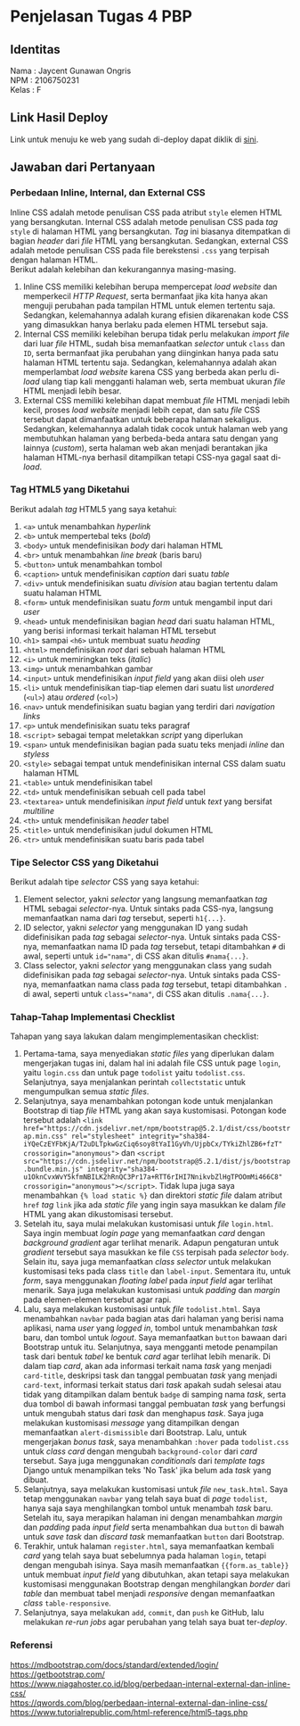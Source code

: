 # Penjelasan Tugas 4 PBP

## Identitas
Nama    : Jaycent Gunawan Ongris<br>
NPM     : 2106750231<br>
Kelas   : F

## Link Hasil Deploy
Link untuk menuju ke web yang sudah di-deploy dapat diklik di [sini](https://tugas-pbp-2.herokuapp.com/todolist/login/).

## Jawaban dari Pertanyaan
### Perbedaan Inline, Internal, dan External CSS
Inline CSS adalah metode penulisan CSS pada atribut `style` elemen HTML yang bersangkutan. Internal CSS adalah metode penulisan CSS pada *tag* `style` di halaman HTML yang bersangkutan. *Tag* ini biasanya ditempatkan di bagian *header* dari *file* HTML yang bersangkutan. Sedangkan, external CSS adalah metode penulisan CSS pada file berekstensi `.css` yang terpisah dengan halaman HTML.<br>
Berikut adalah kelebihan dan kekurangannya masing-masing.
1. Inline CSS memiliki kelebihan berupa mempercepat *load website* dan memperkecil *HTTP Request*, serta bermanfaat jika kita hanya akan menguji perubahan pada tampilan HTML untuk elemen tertentu saja. Sedangkan, kelemahannya adalah kurang efisien dikarenakan kode CSS yang dimasukkan hanya berlaku pada elemen HTML tersebut saja.
2. Internal CSS memiliki kelebihan berupa tidak perlu melakukan *import file* dari luar *file* HTML, sudah bisa memanfaatkan *selector* untuk `class` dan `ID`, serta bermanfaat jika perubahan yang diinginkan hanya pada satu halaman HTML tertentu saja. Sedangkan, kelemahannya adalah akan memperlambat *load website* karena CSS yang berbeda akan perlu di-*load* ulang tiap kali mengganti halaman web, serta membuat ukuran *file* HTML menjadi lebih besar.
3. External CSS memiliki kelebihan dapat membuat *file* HTML menjadi lebih kecil, proses *load website* menjadi lebih cepat, dan satu *file* CSS tersebut dapat dimanfaatkan untuk beberapa halaman sekaligus. Sedangkan, kelemahannya adalah tidak cocok untuk halaman web yang membutuhkan halaman yang berbeda-beda antara satu dengan yang lainnya (*custom*), serta halaman web akan menjadi berantakan jika halaman HTML-nya berhasil ditampilkan tetapi CSS-nya gagal saat di-*load*.

### Tag HTML5 yang Diketahui
Berikut adalah *tag* HTML5 yang saya ketahui:
1. `<a>` untuk menambahkan *hyperlink*
2. `<b>` untuk mempertebal teks (*bold*)
3. `<body>` untuk mendefinisikan *body* dari halaman HTML
4. `<br>` untuk menambahkan *line break* (baris baru)
5. `<button>` untuk menambahkan tombol
6. `<caption>` untuk mendefinisikan *caption* dari suatu *table*
7. `<div>` untuk mendefinisikan suatu *division* atau bagian tertentu dalam suatu halaman HTML
8. `<form>` untuk mendefinisikan suatu *form* untuk mengambil input dari *user*
9. `<head>` untuk mendefinisikan bagian *head* dari suatu halaman HTML, yang berisi informasi terkait halaman HTML tersebut
10. `<h1>` sampai `<h6>` untuk membuat suatu *heading*
11. `<html>` mendefinisikan *root* dari sebuah halaman HTML
12. `<i>` untuk memiringkan teks (*italic*)
13. `<img>` untuk menambahkan gambar
14. `<input>` untuk mendefinisikan *input field* yang akan diisi oleh *user*
15. `<li>` untuk mendefinisikan tiap-tiap elemen dari suatu list *unordered* (`<ul>`) atau *ordered* (`<ol>`)
16. `<nav>` untuk mendefinisikan suatu bagian yang terdiri dari *navigation links*
17. `<p>` untuk mendefinisikan suatu teks paragraf
18. `<script>` sebagai tempat meletakkan *script* yang diperlukan
19. `<span>` untuk mendefinisikan bagian pada suatu teks menjadi *inline* dan *styless*
20. `<style>` sebagai tempat untuk mendefinisikan internal CSS dalam suatu halaman HTML
21. `<table>` untuk mendefinisikan tabel
22. `<td>` untuk mendefinisikan sebuah cell pada tabel
23. `<textarea>` untuk mendefinisikan *input field* untuk *text* yang bersifat *multiline*
24. `<th>` untuk mendefinisikan *header* tabel
25. `<title>` untuk mendefinisikan judul dokumen HTML
26. `<tr>` untuk mendefinisikan suatu baris pada tabel

### Tipe Selector CSS yang Diketahui
Berikut adalah tipe *selector* CSS yang saya ketahui:
1. Element selector, yakni *selector* yang langsung memanfaatkan *tag* HTML sebagai *selector*-nya. Untuk sintaks pada CSS-nya, langsung memanfaatkan nama dari *tag* tersebut, seperti `h1{...}`.
2. ID selector, yakni *selector* yang menggunakan ID yang sudah didefinisikan pada *tag* sebagai *selector*-nya. Untuk sintaks pada CSS-nya, memanfaatkan nama ID pada *tag* tersebut, tetapi ditambahkan `#` di awal, seperti untuk `id="nama"`, di CSS akan ditulis `#nama{...}`.
3. Class selector, yakni *selector* yang menggunakan class yang sudah didefinisikan pada *tag* sebagai *selector*-nya. Untuk sintaks pada CSS-nya, memanfaatkan nama class pada *tag* tersebut, tetapi ditambahkan `.` di awal, seperti untuk `class="nama"`, di CSS akan ditulis `.nama{...}`.

### Tahap-Tahap Implementasi Checklist
Tahapan yang saya lakukan dalam mengimplementasikan checklist:
1. Pertama-tama, saya menyediakan *static files* yang diperlukan dalam mengerjakan tugas ini, dalam hal ini adalah file CSS untuk page `login`, yaitu `login.css` dan untuk page `todolist` yaitu `todolist.css`. Selanjutnya, saya menjalankan perintah `collectstatic` untuk mengumpulkan semua *static files*.
2. Selanjutnya, saya menambahkan potongan kode untuk menjalankan Bootstrap di tiap *file* HTML yang akan saya kustomisasi. Potongan kode tersebut adalah `<link href="https://cdn.jsdelivr.net/npm/bootstrap@5.2.1/dist/css/bootstrap.min.css" rel="stylesheet" integrity="sha384-iYQeCzEYFbKjA/T2uDLTpkwGzCiq6soy8tYaI1GyVh/UjpbCx/TYkiZhlZB6+fzT" crossorigin="anonymous">` dan `<script src="https://cdn.jsdelivr.net/npm/bootstrap@5.2.1/dist/js/bootstrap.bundle.min.js" integrity="sha384-u1OknCvxWvY5kfmNBILK2hRnQC3Pr17a+RTT6rIHI7NnikvbZlHgTPOOmMi466C8" crossorigin="anonymous"></script>`. Tidak lupa juga saya menambahkan `{% load static %}` dan direktori *static file* dalam atribut `href` *tag* `link` jika ada *static file* yang ingin saya masukkan ke dalam *file* HTML yang akan dikustomisasi tersebut.
3. Setelah itu, saya mulai melakukan kustomisasi untuk *file* `login.html`. Saya ingin membuat *login page* yang memanfaatkan *card* dengan *background gradient* agar terlihat menarik. Adapun pengaturan untuk *gradient* tersebut saya masukkan ke file `CSS` terpisah pada *selector* `body`. Selain itu, saya juga memanfaatkan *class selector* untuk melakukan kustomisasi teks pada class `title` dan `label-input`. Sementara itu, untuk *form*, saya menggunakan *floating label* pada *input field* agar terlihat menarik. Saya juga melakukan kustomisasi untuk *padding* dan *margin* pada elemen-elemen tersebut agar rapi.
4. Lalu, saya melakukan kustomisasi untuk *file* `todolist.html`. Saya menambahkan `navbar` pada bagian atas dari halaman yang berisi nama aplikasi, nama *user* yang *logged in*, tombol untuk menambahkan *task* baru, dan tombol untuk *logout*. Saya memanfaatkan `button` bawaan dari Bootstrap untuk itu. Selanjutnya, saya mengganti metode penampilan task dari bentuk *tabel* ke bentuk *card* agar terlihat lebih menarik. Di dalam tiap *card*, akan ada informasi terkait nama *task* yang menjadi `card-title`, deskripsi task dan tanggal pembuatan *task* yang menjadi `card-text`, informasi terkait status dari *task* apakah sudah selesai atau tidak yang ditampilkan dalam bentuk `badge` di samping nama *task*, serta dua tombol di bawah informasi tanggal pembuatan *task* yang berfungsi untuk mengubah status dari *task* dan menghapus *task*. Saya juga melakukan kustomisasi *message* yang ditampilkan dengan memanfaatkan `alert-dismissible` dari Bootstrap. Lalu, untuk mengerjakan *bonus task*, saya menambahkan `:hover` pada `todolist.css` untuk *class card* dengan mengubah `background-color` dari *card* tersebut. Saya juga menggunakan *conditionals* dari *template tags* Django untuk menampilkan teks 'No Task' jika belum ada *task* yang dibuat.
5. Selanjutnya, saya melakukan kustomisasi untuk *file* `new_task.html`. Saya tetap menggunakan `navbar` yang telah saya buat di *page* `todolist`, hanya saja saya menghilangkan tombol untuk menambah *task* baru. Setelah itu, saya merapikan halaman ini dengan menambahkan *margin* dan *padding* pada *input field* serta menambahkan dua `button` di bawah untuk *save task* dan *discard task* memanfaatkan `button` dari Bootstrap.
6. Terakhir, untuk halaman `register.html`, saya memanfaatkan kembali *card* yang telah saya buat sebelumnya pada halaman `login`, tetapi dengan mengubah isinya. Saya masih memanfaatkan `{{form.as_table}}` untuk membuat *input field* yang dibutuhkan, akan tetapi saya melakukan kustomisasi menggunakan Bootstrap dengan menghilangkan *border* dari *table* dan membuat tabel menjadi *responsive* dengan memanfaatkan *class* `table-responsive`.
7. Selanjutnya, saya melakukan `add`, `commit`, dan `push` ke GitHub, lalu melakukan *re-run jobs* agar perubahan yang telah saya buat ter-*deploy*.

### Referensi
https://mdbootstrap.com/docs/standard/extended/login/<br>
https://getbootstrap.com/<br>
https://www.niagahoster.co.id/blog/perbedaan-internal-external-dan-inline-css/<br>
https://qwords.com/blog/perbedaan-internal-external-dan-inline-css/<br>
https://www.tutorialrepublic.com/html-reference/html5-tags.php